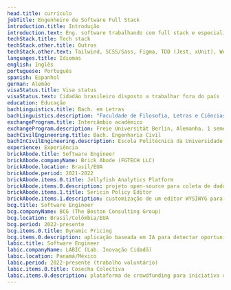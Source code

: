 ```yaml
---
head.title: currículo
jobTitle: Engenheiro de Software Full Stack
introduction.title: Introdução
introduction.text: Eng. software trabalhando com full stack e especializando-se em tecnologias front-end.
techStack.title: Tech stack
techStack.other.title: Outros
techStack.other.text: Tailwind, SCSS/Sass, Figma, TDD (Jest, xUnit), WebSockets, REST APIs, Git, Nginx, web scraping, Selenium, Pandas, FastAPI, Flask, Linux, Bash, Clean Code, SOLID,  CI/CD, MongoDB, algoritmos & estruturas de dados, programação funcional, etc.
languages.title: Idiomas
english: Inglês
portuguese: Português
spanish: Espanhol
german: Alemão
visaStatus.title: Visa status
visaStatus.text: Cidadão brasileiro disposto a trabalhar fora do país (um visto de trabalho seria requerido).
education: Educação
bachLinguistics.title: Bach. em Letras
bachLinguistics.description: "Faculdade de Filosofia, Letras e Ciências Humanas (FFLCH). Universidade de São Paulo (USP–Brasil). 2016 — 2020. Média ponderada: 9.2 / 10.0"
exchangeProgram.title: Intercâmbio acadêmico
exchangeProgram.description: Freie Universität Berlin, Alemanha. 1 semestre. Bolsa concedida por excelência acadêmica.
bachCivilEngineering.title: Bach. Engenharia Civil
bachInCivilEngineering.description: Escola Politécnica da Universidade de São Paulo (POLI-USP–Brasil). 2013—2015. Não concluído.
experience: Experiência
brickAbode.title: Software Engineer
brickAbode.companyName: Brick Abode (FGTECH LLC)
brickAbode.location: Brasil/EUA
brickAbode.period: 2021-2022
brickAbode.items.0.title: Jellyfish Analytics Platform
brickAbode.items.0.description: projeto open-source para coleta de dados de APIs de redes sociais, agregando-os e servindo-os em uma aplicação web
brickAbode.items.1.title: Sericin Policy Editor
brickAbode.items.1.description: customização de um editor WYSIWYG para criação de contratos imobiliários
bcg.title: Software Engineer
bcg.companyName: BCG (The Boston Consulting Group)
bcg.location: Brasil/Colômbia/EUA
bcg.period: 2022-presente
bcg.items.0.title: Dynamic Pricing
bcg.items.0.description: aplicação baseada em IA para detectar oportunidades de precificação para um cliente no setor de carros elétricos
labic.title: Software Engineer
labic.companyName: LABIC (Lab. Inovação Cidadã)
labic.location: Panamá/México
labic.period: 2022-presente (trabalho voluntário)
labic.items.0.title: Cosecha Colectiva
labic.items.0.description: plataforma de crowdfunding para iniciativa de bancos comunitários em zonas rurais do México
---
```

